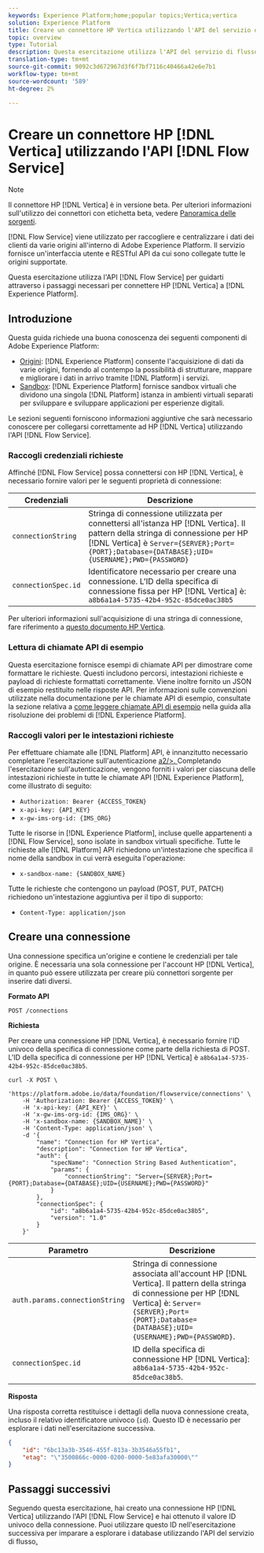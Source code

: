 ```yaml
---
keywords: Experience Platform;home;popular topics;Vertica;vertica
solution: Experience Platform
title: Creare un connettore HP Vertica utilizzando l'API del servizio di flusso
topic: overview
type: Tutorial
description: Questa esercitazione utilizza l'API del servizio di flusso per guidarvi attraverso i passaggi necessari per collegare HP Vertica a  Experience Platform.
translation-type: tm+mt
source-git-commit: 9092c3d672967d3f6f7bf7116c40466a42e6e7b1
workflow-type: tm+mt
source-wordcount: '589'
ht-degree: 2%

---
```



# Creare un connettore HP [!DNL Vertica] utilizzando l&#39;API [!DNL Flow Service]

>[!NOTE]
>
>Il connettore HP [!DNL Vertica] è in versione beta. Per ulteriori informazioni sull&#39;utilizzo dei connettori con etichetta beta, vedere [Panoramica delle sorgenti](../../../../home.md#terms-and-conditions).

[!DNL Flow Service] viene utilizzato per raccogliere e centralizzare i dati dei clienti da varie origini all&#39;interno di Adobe Experience Platform. Il servizio fornisce un&#39;interfaccia utente e RESTful API da cui sono collegate tutte le origini supportate.

Questa esercitazione utilizza l&#39;API [!DNL Flow Service] per guidarti attraverso i passaggi necessari per connettere HP [!DNL Vertica] a [!DNL Experience Platform].

## Introduzione

Questa guida richiede una buona conoscenza dei seguenti componenti di Adobe Experience Platform:

* [Origini](https://docs.adobe.com/content/help/en/experience-platform/source-connectors/home.html):  [!DNL Experience Platform] consente l&#39;acquisizione di dati da varie origini, fornendo al contempo la possibilità di strutturare, mappare e migliorare i dati in arrivo tramite  [!DNL Platform] i servizi.
* [Sandbox](https://docs.adobe.com/content/help/en/experience-platform/sandbox/home.html):  [!DNL Experience Platform] fornisce sandbox virtuali che dividono una singola  [!DNL Platform] istanza in ambienti virtuali separati per sviluppare e sviluppare applicazioni per esperienze digitali.

Le sezioni seguenti forniscono informazioni aggiuntive che sarà necessario conoscere per collegarsi correttamente ad HP [!DNL Vertica] utilizzando l&#39;API [!DNL Flow Service].

### Raccogli credenziali richieste

Affinché [!DNL Flow Service] possa connettersi con HP [!DNL Vertica], è necessario fornire valori per le seguenti proprietà di connessione:

| Credenziali | Descrizione |
| ---------- | ----------- |
| `connectionString` | Stringa di connessione utilizzata per connettersi all&#39;istanza HP [!DNL Vertica]. Il pattern della stringa di connessione per HP [!DNL Vertica] è `Server={SERVER};Port={PORT};Database={DATABASE};UID={USERNAME};PWD={PASSWORD}` |
| `connectionSpec.id` | Identificatore necessario per creare una connessione. L&#39;ID della specifica di connessione fissa per HP [!DNL Vertica] è: `a8b6a1a4-5735-42b4-952c-85dce0ac38b5` |

Per ulteriori informazioni sull&#39;acquisizione di una stringa di connessione, fare riferimento a [questo documento HP Vertica](https://www.vertica.com/docs/9.2.x/HTML/Content/Authoring/ConnectingToVertica/ClientJDBC/CreatingAndConfiguringAConnection.htm).

### Lettura di chiamate API di esempio

Questa esercitazione fornisce esempi di chiamate API per dimostrare come formattare le richieste. Questi includono percorsi, intestazioni richieste e payload di richieste formattati correttamente. Viene inoltre fornito un JSON di esempio restituito nelle risposte API. Per informazioni sulle convenzioni utilizzate nella documentazione per le chiamate API di esempio, consultate la sezione relativa a [come leggere chiamate API di esempio](../../../../../landing/troubleshooting.md#how-do-i-format-an-api-request) nella guida alla risoluzione dei problemi di [!DNL Experience Platform].

### Raccogli valori per le intestazioni richieste

Per effettuare chiamate alle [!DNL Platform] API, è innanzitutto necessario completare l&#39;esercitazione sull&#39;autenticazione [a2/>. ](../../../../../tutorials/authentication.md) Completando l&#39;esercitazione sull&#39;autenticazione, vengono forniti i valori per ciascuna delle intestazioni richieste in tutte le chiamate API [!DNL Experience Platform], come illustrato di seguito:

* `Authorization: Bearer {ACCESS_TOKEN}`
* `x-api-key: {API_KEY}`
* `x-gw-ims-org-id: {IMS_ORG}`

Tutte le risorse in [!DNL Experience Platform], incluse quelle appartenenti a [!DNL Flow Service], sono isolate in sandbox virtuali specifiche. Tutte le richieste alle [!DNL Platform] API richiedono un&#39;intestazione che specifica il nome della sandbox in cui verrà eseguita l&#39;operazione:

* `x-sandbox-name: {SANDBOX_NAME}`

Tutte le richieste che contengono un payload (POST, PUT, PATCH) richiedono un&#39;intestazione aggiuntiva per il tipo di supporto:

* `Content-Type: application/json`

## Creare una connessione

Una connessione specifica un&#39;origine e contiene le credenziali per tale origine. È necessaria una sola connessione per l&#39;account HP [!DNL Vertica], in quanto può essere utilizzata per creare più connettori sorgente per inserire dati diversi.

**Formato API**

```http
POST /connections
```

**Richiesta**

Per creare una connessione HP [!DNL Vertica], è necessario fornire l&#39;ID univoco della specifica di connessione come parte della richiesta di POST. L&#39;ID della specifica di connessione per HP [!DNL Vertica] è `a8b6a1a4-5735-42b4-952c-85dce0ac38b5`.

```shell
curl -X POST \
    'https://platform.adobe.io/data/foundation/flowservice/connections' \
    -H 'Authorization: Bearer {ACCESS_TOKEN}' \
    -H 'x-api-key: {API_KEY}' \
    -H 'x-gw-ims-org-id: {IMS_ORG}' \
    -H 'x-sandbox-name: {SANDBOX_NAME}' \
    -H 'Content-Type: application/json' \
    -d '{
        "name": "Connection for HP Vertica",
        "description": "Connection for HP Vertica",
        "auth": {
            "specName": "Connection String Based Authentication",
            "params": {
                "connectionString": "Server={SERVER};Port={PORT};Database={DATABASE};UID={USERNAME};PWD={PASSWORD}"
            }
        },
        "connectionSpec": {
            "id": "a8b6a1a4-5735-42b4-952c-85dce0ac38b5",
            "version": "1.0"
        }
    }'
```

| Parametro | Descrizione |
| --------- | ----------- |
| `auth.params.connectionString` | Stringa di connessione associata all&#39;account HP [!DNL Vertica]. Il pattern della stringa di connessione per HP [!DNL Vertica] è: `Server={SERVER};Port={PORT};Database={DATABASE};UID={USERNAME};PWD={PASSWORD}`. |
| `connectionSpec.id` | ID della specifica di connessione HP [!DNL Vertica]: `a8b6a1a4-5735-42b4-952c-85dce0ac38b5`. |

**Risposta**

Una risposta corretta restituisce i dettagli della nuova connessione creata, incluso il relativo identificatore univoco (`id`). Questo ID è necessario per esplorare i dati nell&#39;esercitazione successiva.

```json
{
    "id": "6bc13a3b-3546-455f-813a-3b3546a55fb1",
    "etag": "\"3500866c-0000-0200-0000-5e83afa30000\""
}
```

## Passaggi successivi

Seguendo questa esercitazione, hai creato una connessione HP [!DNL Vertica] utilizzando l&#39;API [!DNL Flow Service] e hai ottenuto il valore ID univoco della connessione. Puoi utilizzare questo ID nell&#39;esercitazione successiva per imparare a esplorare i database utilizzando l&#39;API del servizio di flusso[.](../../explore/database-nosql.md)
